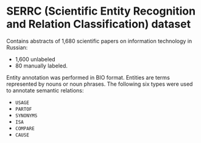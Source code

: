# SERRC (Scientific Entity Recognition and Relation Classification) dataset

Contains abstracts of 1,680 scientific papers on information technology in Russian:
* 1,600 unlabeled
* 80 manually labeled.

Entity annotation was performed in BIO format. Entities are terms represented by nouns or noun phrases. 
The following six types were used to annotate semantic relations: 
* `USAGE`
* `PARTOF`
* `SYNONYMS`
* `ISA`
* `COMPARE`
* `CAUSE`
